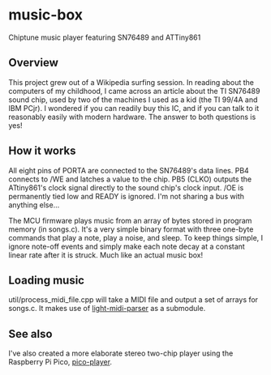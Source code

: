 # music-box
Chiptune music player featuring SN76489 and ATTiny861

## Overview
This project grew out of a Wikipedia surfing session. In reading about the computers of my childhood,
I came across an article about the TI SN76489 sound chip, used by two of the machines I used as a kid
(the TI 99/4A and IBM PCjr). I wondered if you can readily buy this IC, and if you can talk to it
reasonably easily with modern hardware. The answer to both questions is yes!

## How it works
All eight pins of PORTA are connected to the SN76489's data lines. PB4 connects to /WE and latches
a value to the chip. PB5 (CLKO) outputs the ATtiny861's clock signal directly to the sound chip's
clock input. /OE is permanently tied low and READY is ignored. I'm not sharing a bus with anything 
else...

The MCU firmware plays music from an array of bytes stored in program memory (in songs.c). It's a
very simple binary format with three one-byte commands that play a note, play a noise, and sleep.
To keep things simple, I ignore note-off events and simply make each note decay at a constant
linear rate after it is struck. Much like an actual music box!

## Loading music
util/process_midi_file.cpp will take a MIDI file and output a set of arrays for songs.c. It makes
use of [light-midi-parser](https://github.com/imhcyx/light-midi-parser) as a submodule.

## See also
I've also created a more elaborate stereo two-chip player using the Raspberry Pi Pico, [pico-player](https://github.com/jstanley0/pico-player).
